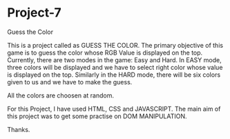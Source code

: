 # Project-7
Guess the Color 

This is a project called as GUESS THE COLOR. 
The primary objective of this game is to guess the color whose RGB Value is displayed on the top. 
Currently, there are two modes in the game: Easy and Hard. 
In EASY mode, three colors will be displayed and we have to select right color whose value is displayed on the top. 
Similarly in the HARD mode, there will be six colors given to us and we have to make the guess. 

All the colors are choosen at random. 

For this Project, I have used HTML, CSS and JAVASCRIPT. 
The main aim of this project was to get some practise on DOM MANIPULATION. 

Thanks. 
